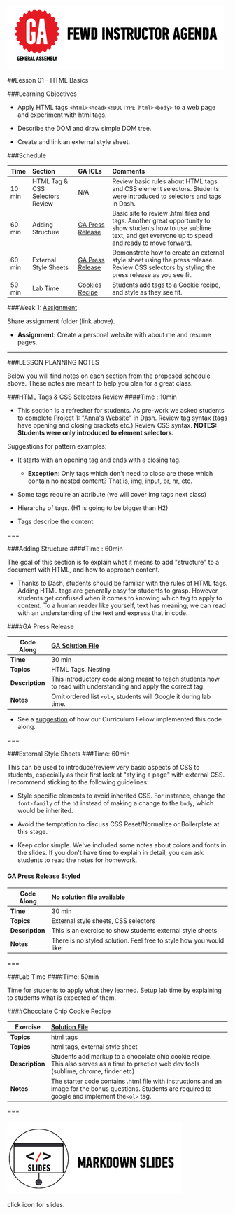 ![GeneralAssemb.ly](../../img/icons/instr_agenda.png)


##Lesson 01 - HTML Basics

###Learning Objectives

*	Apply HTML tags ```<html><head><!DOCTYPE html><body>``` to a web page and experiment with html tags.

*	Describe the DOM and draw simple DOM tree.

*	Create and link an external style sheet.


###Schedule


| Time        | Section| GA ICLs| Comments |
| ------------- |:-------------|:-------------------|:----------------|
| 10 min | HTML Tag & CSS Selectors Review | N/A| Review basic rules about HTML tags and CSS element selectors. Students were introduced to selectors and tags in Dash. |
| 60 min | Adding Structure | [GA Press Release]()| Basic site to review .html files and tags. Another great opportunity to show students how to use sublime text, and get everyone up to speed and ready to move forward.|
| 60 min |External Style Sheets|[GA Press Release]()| Demonstrate how to create an external style sheet using the press release. Review CSS selectors by styling the press release as you see fit.|
| 50 min |Lab Time | [Cookies Recipe]()| Students add tags to a Cookie recipe, and style as they see fit.|


###Week 1: [Assignment](../Assignment/)

Share assignment folder (link above). 

*	__Assignment__: Create a personal website with about me and resume pages.  


---

###LESSON PLANNING NOTES

Below you will find notes on each section from the proposed schedule above. These notes are  meant to help you plan for a great class.


###HTML Tags & CSS Selectors Review
####Time : 10min

 *	This section is a refresher for students. As pre-work we asked students to complete Project 1: ["Anna's Website"](https://dash.generalassemb.ly/projects/annas-website-1) in Dash. Review tag syntax (tags have opening and closing brackets etc.) Review CSS syntax. __NOTES: Students were only introduced to element selectors.__
 
Suggestions for pattern examples: 

*	It starts with an opening tag and ends with a closing tag.
	*	__Exception__: Only tags which don't need to close are those which contain no nested content? That is, img, input, br, hr, etc.

*	Some tags require an attribute (we will cover img tags next class) 

*	Hierarchy of tags. (H1 is going to be bigger than H2)

*	Tags describe the content. 

===
 
 
###Adding Structure
####Time : 60min

The goal of this section is to explain what it means to add "structure" to a document with HTML, and how to approach content. 

*	Thanks to Dash, students should be familiar with the rules of HTML tags. Adding HTML tags are generally easy for students to grasp. However, students get confused when it comes to knowing which tag to apply to content. To a human reader like yourself, text has meaning, we can read with an understanding of the text and express that in code. 


####GA Press Release

| Code Along | [GA Solution File](solution/ga_press_release)|
| ------------- |:-------------|
| __Time__ | 30 min| 
| __Topics__ | HTML Tags, Nesting| 
| __Description__| This introductory code along meant to teach students how to read with understanding and apply the correct tag.|   
| __Notes__| Omit ordered list ```<ol>```, students will Google it during lab time.|  


*	See a [suggestion](solution/ga_press_release/instr_notes.md) of how our Curriculum Fellow implemented this code along.

===

###External Style Sheets
###Time: 60min

This can be used to introduce/review very basic aspects of CSS to students, especially as their first look at "styling a page" with external CSS. I recommend sticking to the following guidelines:

*	Style specific elements to avoid inherited CSS. For instance, change the `font-family` of the `h1` instead of making a change to the `body`, which would be inherited.

*	Avoid the temptation to discuss CSS Reset/Normalize or Boilerplate at this stage. 

*	Keep color simple. We've included some notes about colors and fonts in the slides. If you don't have time to explain in detail, you can ask students to read the notes for homework.
  

#### GA Press Release Styled 

|Code Along | No solution file available|
| ------------- |:-------------|
| __Time__ | 30 min| 
| __Topics__ | External style sheets, CSS selectors| 
| __Description__| This is an exercise to show students external style sheets|   
| __Notes__| There is no styled solution. Feel free to style how you would like. | 
 
===


###Lab Time
####Time: 50min

Time for students to apply what they learned. Setup lab time by explaining to students what is expected of them.
 
 
####Chocolate Chip Cookie Recipe

| Exercise |[Solution File](solution/cookie_recipe) |
| ------------- |:-------------|
| __Topics__ | html tags| 
| __Topics__ | html tags, external style sheet | 
| __Description__| Students add markup to a chocolate chip cookie recipe. This also serves as a time to practice web dev tools (sublime, chrome, finder etc)|    
| __Notes__| The starter code contains .html file with instructions and an image for the bonus questions. Students are required to google and implement the```<ol>``` tag.|

===

[![slides](../../img/icons/slides.png)](slides.md)

click icon for slides.
